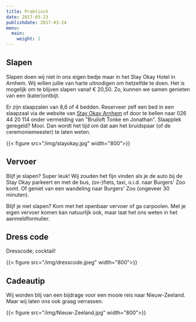 ```yaml
---
title: Praktisch
date: 2017-03-23
publishdate: 2017-03-24
menu:
  main:
    weight: 2
---
```


## Slapen

Slapen doen wij niet in ons eigen bedje maar in het Stay Okay Hotel in Arnhem. Wij willen jullie van harte uitnodigen om hetzelfde te doen. Het is mogelijk om te blijven slapen vanaf &euro; 20,50. Zo, kunnen we samen genieten van een (kater)ontbijt.

Er zijn slaapzalen van 8,6 of 4 bedden. Reserveer zelf een bed in een slaapzaal via de website van [Stay Okay Arnhem](https://www.stayokay.com/nl/hostel/arnhem) of door te bellen naar 026 44 20 114 onder vermelding van "Bruiloft Tonke en Jonathan". Slaapplek geregeld? Mooi. Dan wordt het tijd om dat aan het bruidspaar (of de ceremoniemeester) te laten weten. 

{{< figure src="/img/stayokay.jpg" width="800">}}

## Vervoer
Blijf je slapen? Super leuk! Wij zouden het fijn vinden als je de auto bij de Stay Okay parkeert en met de bus, (ov-)fiets, taxi, o.i.d. naar Burgers' Zoo komt. Of geniet van een wandeling naar Burgers' Zoo (ongeveer 30 minuten).

Blijf je niet slapen? Kom met het openbaar vervoer of ga carpoolen. Met je eigen vervoer komen kan natuurlijk ook, maar laat het ons weten in het aanmeldformulier. 

## Dress code

Dresscode; cocktail! 

{{< figure src="/img/dresscode.jpeg" width="800">}}

## Cadeautip

Wij worden blij van een bijdrage voor een mooie reis naar Nieuw-Zeeland. Maar wij laten ons ook graag verrassen. 

{{< figure src="/img/Nieuw-Zeeland.jpg" width="800">}}